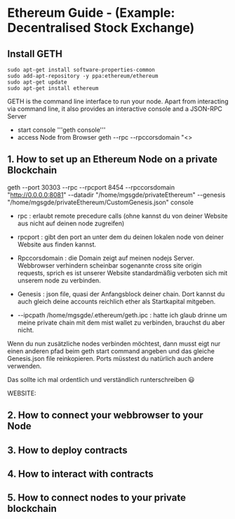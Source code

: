 # Ethereum Guide - (Example: Decentralised Stock Exchange)

## Install GETH

    sudo apt-get install software-properties-common
    sudo add-apt-repository -y ppa:ethereum/ethereum
    sudo apt-get update
    sudo apt-get install ethereum
    
GETH is the command line interface to run your node. Apart from interacting via command line, it also provides an interactive console and a JSON-RPC Server 

* start console
   '''geth console'''
* access Node from Browser
    geth --rpc --rpccorsdomain "<<your webserver address>> 









## 1. How to set up an Ethereum Node on a private Blockchain



geth --port 30303 --rpc --rpcport 8454 --rpccorsdomain "http://0.0.0.0:8081" --datadir "/home/mgsgde/privateEthereum"
--genesis "/home/mgsgde/privateEthereum/CustomGenesis.json"  console

* rpc : erlaubt remote precedure calls (ohne kannst du von deiner Website aus nicht auf deinen node zugreifen)

* rpcport : gibt den port an unter dem du deinen lokalen node von deiner Website aus finden kannst.

* Rpccorsdomain : die Domain zeigt auf meinen nodejs Server. Webbrowser verhindern scheinbar sogenannte cross site origin requests, sprich es ist unserer Website standardmäßig verboten sich mit unserem node zu verbinden.

* Genesis : json file, quasi der Anfangsblock deiner chain. Dort kannst du auch gleich deine accounts reichlich ether als Startkapital mitgeben. 

* --ipcpath /home/mgsgde/.ethereum/geth.ipc : hatte ich glaub drinne um meine private chain mit dem mist wallet zu verbinden, brauchst du aber nicht.

Wenn du nun zusätzliche nodes verbinden möchtest, dann musst eigt nur einen anderen pfad beim geth start command angeben und das gleiche Genesis.json file reinkopieren. Ports müsstest du natürlich auch andere verwenden.

Das sollte ich mal ordentlich und verständlich runterschreiben 😃  

WEBSITE: 
<script type="text/javascript" src="scripts//web3/dist/web3.js"> 
web3 = new Web3();
web3.setProvider(new web3.providers.HttpProvider("http://localhost:8454"));
</script> 

## 2. How to connect your webbrowser to your Node

## 3. How to deploy contracts 

## 4. How to interact with contracts 

## 5. How to connect nodes to your private blockchain



